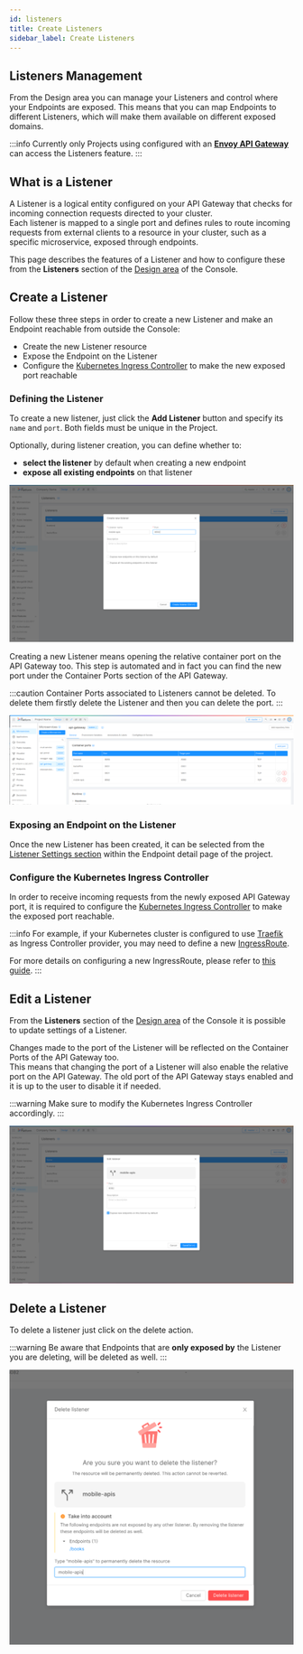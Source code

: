 ```yaml
---
id: listeners
title: Create Listeners
sidebar_label: Create Listeners
---
```


## Listeners Management

From the Design area you can manage your Listeners and control where your Endpoints are exposed. This means that you can map Endpoints to different Listeners, which will make them available on different exposed domains.

:::info
Currently only Projects using configured with an [**Envoy API Gateway**](/runtime_suite/envoy-api-gateway/overview.md) can access the Listeners feature.
:::

## What is a Listener

A Listener is a logical entity configured on your API Gateway that checks for incoming connection requests directed to your cluster.  
Each listener is mapped to a single port and defines rules to route incoming requests from external clients to a resource in your cluster, such as a specific microservice, exposed through endpoints.

This page describes the features of a Listener and how to configure these from the **Listeners** section of the [Design area](/development_suite/api-console/api-design/overview.md) of the Console.


## Create a Listener

Follow these three steps in order to create a new Listener and make an Endpoint reachable from outside the Console:
- Create the new Listener resource
- Expose the Endpoint on the Listener
- Configure the [Kubernetes Ingress Controller](https://kubernetes.io/docs/concepts/services-networking/ingress-controllers/) to make the new exposed port reachable

### Defining the Listener 

To create a new listener, just click the **Add Listener** button and specify its `name` and `port`. Both fields must be unique in the Project. 

Optionally, during listener creation, you can define whether to:
- **select the listener** by default when creating a new endpoint
- **expose all existing endpoints** on that listener

![create-listener](img/listeners/create-listener.png)

Creating a new Listener means opening the relative container port on the API Gateway too. This step is automated and in fact you can find the new port under the Container Ports section of the API Gateway.  


:::caution
Container Ports associated to Listeners cannot be deleted. To delete them firstly delete the Listener and then you can delete the port.
:::

![listeners-api-gateway-container-ports](img/listeners/listeners-api-gateway-ports.png)

### Exposing an Endpoint on the Listener

Once the new Listener has been created, it can be selected from the [Listener Settings section](/development_suite/api-console/api-design/endpoints.md#listeners) within the Endpoint detail page of the project.

### Configure the Kubernetes Ingress Controller

In order to receive incoming requests from the newly exposed API Gateway port, it is required to configure the [Kubernetes Ingress Controller](https://kubernetes.io/docs/concepts/services-networking/ingress-controllers/) to make the exposed port reachable.  

:::info
For example, if your Kubernetes cluster is configured to use [Traefik](https://doc.traefik.io/traefik/providers/kubernetes-ingress/) as Ingress Controller provider, you may need to define a new [IngressRoute](https://doc.traefik.io/traefik/providers/kubernetes-crd/).

For more details on configuring a new IngressRoute, please refer to [this guide](/paas/traefik.md#expose-an-endpoint).
:::

## Edit a Listener

From the **Listeners** section of the [Design area](/development_suite/api-console/api-design/overview.md) of the Console it is possible to update settings of a Listener.

Changes made to the port of the Listener will be reflected on the Container Ports of the API Gateway too.  
This means that changing the port of a Listener will also enable the relative port on the API Gateway. The old port of the API Gateway stays enabled and it is up to the user to disable it if needed. 

:::warning
Make sure to modify the Kubernetes Ingress Controller accordingly.
:::

![edit-listener](img/listeners/edit-listener.png)


## Delete a Listener

To delete a listener just click on the delete action.

:::warning
Be aware that Endpoints that are **only exposed by** the Listener you are deleting, will be deleted as well.
:::

![delete-listener](img/listeners/delete-listener.png)
